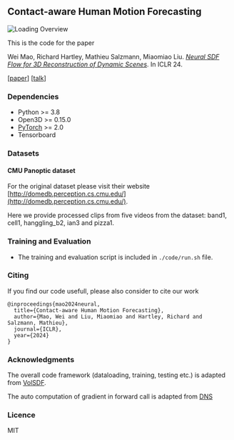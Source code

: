 ## Contact-aware Human Motion Forecasting
![Loading Overview](data/overview.png "overview")

This is the code for the paper

Wei Mao, Richard Hartley, Mathieu Salzmann, Miaomiao Liu. 
[_Neural SDF Flow for 3D Reconstruction of Dynamic Scenes_](https://github.com/wei-mao-2019/SDFFlow). In ICLR 24.

[[paper](https://arxiv.org/abs/2210.03954)] [[talk](https://neurips.cc/virtual/2022/poster/54945)]

### Dependencies
* Python >= 3.8
* Open3D >= 0.15.0
* [PyTorch](https://pytorch.org) >= 2.0
* Tensorboard

### Datasets
#### CMU Panoptic dataset
For the original dataset please visit their website [http://domedb.perception.cs.cmu.edu/](http://domedb.perception.cs.cmu.edu/).

Here we provide processed clips from five videos from the dataset: band1, cell1, hanggling_b2, ian3 and pizza1.

### Training and Evaluation
* The training and evaluation script is included in ``./code/run.sh`` file.

### Citing

If you find our code usefull, please also consider to cite our work

```
@inproceedings{mao2024neural,
  title={Contact-aware Human Motion Forecasting},
  author={Mao, Wei and Liu, Miaomiao and Hartley, Richard and Salzmann, Mathieu},
  journal={ICLR},
  year={2024}
}

```

### Acknowledgments

The overall code framework (dataloading, training, testing etc.) is adapted from [VolSDF](https://github.com/lioryariv/volsdf). 

The auto computation of gradient in forward call is adapted from [DNS](https://github.com/za-cheng/DNS/blob/main/Model.py)

### Licence
MIT
